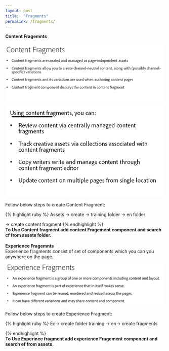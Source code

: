 ```yaml
---
layout: post
title:  "Fragments"
permalink: /fragments/
---
```

<b>Content Fragemnts</b><br>

![image tooltip here](/assets/img/f1.png)<br>
![image tooltip here](/assets/img/f2.png)<br>

Follow below steps to create Content Fragment: <br>

{% highlight ruby %}
Assets -> create -> training folder -> en folder

-> create content fragment
{% endhighlight %}
<br>
<b>To Use Content fragment add content Fragement component and search cf from assets folder.</b><br><br>
<b>Experience Fragemnts</b><br>
Experience fragments consist of set of components which you can you anywhere on the page.

![image tooltip here](/assets/img/e1.png)<br>

Follow below steps to create Experience Fragment: <br>

{% highlight ruby %}
Ec-> create folder training -> en-> create fragments

{% endhighlight %}
<br>
<b>To Use Experince fragment add experience Fragement component and search ef from assets.</b><br><br>